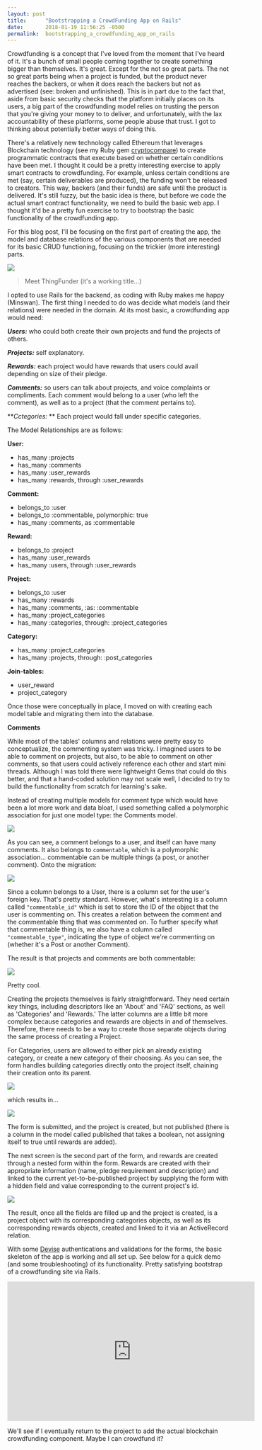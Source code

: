 ```yaml
---
layout: post
title:      "Bootstrapping a CrowdFunding App on Rails"
date:       2018-01-19 11:56:25 -0500
permalink:  bootstrapping_a_crowdfunding_app_on_rails
---
```



Crowdfunding is a concept that I've loved from the moment that I've heard of it. It's a bunch of small people coming together to create something bigger than themselves. It's great. Except for the not so great parts. The not so great parts being when a project is funded, but the product never reaches the backers, or when it does reach the backers but not as advertised (see: broken and unfinished). This is in part due to the fact that, aside from basic security checks that the platform initially places on its users, a big part of the crowdfunding model relies on trusting the person that you're giving your money to to deliver, and unfortunately, with the lax accountability of these platforms, some people abuse that trust. I got to thinking about potentially better ways of doing this.

There's a relatively new technology called Ethereum that leverages Blockchain technology (see my Ruby gem [cryptocompare](http://fullstackfollies.com/2017/07/17/crypto_compare_ruby_gem/)) to create programmatic contracts that execute based on whether certain conditions have been met. I thought it could be a pretty interesting exercise to apply smart contracts to crowdfunding. For example, unless certain conditions are met (say, certain deliverables are produced), the funding won't be released to creators. This way, backers (and their funds) are safe until the product is delivered. It's still fuzzy, but the basic idea is there, but before we code the actual smart contract functionality, we need to build the basic web app. I thought it'd be a pretty fun exercise to try to bootstrap the basic functionality of the crowdfunding app.

For this blog post, I'll be focusing on the first part of creating the app, the model and database relations of the various components that are needed for its basic CRUD functioning, focusing on the trickier (more interesting) parts.

![](https://i.imgur.com/7Dr6EVd.png)
> Meet ThingFunder (it's a working title...)

I opted to use Rails for the backend, as coding with Ruby makes me happy (Minswan). The first thing I needed to do was decide what models (and their relations) were needed in the domain. At its most basic, a crowdfunding app would need: 

***Users:*** who could both create their own projects and fund the projects of others.

***Projects:*** self explanatory.

***Rewards:*** each project would have rewards that users could avail depending on size of their pledge.

***Comments:*** so users can talk about projects, and voice complaints or compliments. Each comment would belong to a user (who left the comment), as well as to a project (that the comment pertains to).

***Cctegories:* ** Each project would fall under specific categories.

The Model Relationships are as follows:

**User:**
* has_many :projects
* has_many :comments
* has_many :user_rewards
* has_many :rewards, through :user_rewards

**Comment:**
* belongs_to :user
* belongs_to :commentable, polymorphic: true
* has_many :comments, as :commentable

**Reward:**
* belongs_to :project
* has_many :user_rewards 
* has_many :users, through :user_rewards

**Project:**
* belongs_to :user
* has_many :rewards
* has_many :comments, :as: :commentable
* has_many :project_categories
* has_many :categories, through: :project_categories

**Category:**
* has_many :project_categories 
* has_many :projects, through: :post_categories

**Join-tables:**

* user_reward
* project_category


Once those were conceptually in place, I moved on with creating each model table and migrating them into the database. 

**Comments**

While most of the tables' columns and relations were pretty easy to conceptualize, the commenting system was tricky. I imagined users to be able to comment on projects, but also, to be able to comment on other comments, so that users could actively reference each other and start mini threads. Although I was told there were lightweight Gems that could do this better, and that a hand-coded solution may not scale well, I decided to try to build the functionality from scratch for learning's sake. 

Instead of creating multiple models for comment type which would have been a lot more work and data bloat, I used something called a polymorphic association for just one model type: the Comments model. 

![](https://i.imgur.com/RL1ol11.png)

As you can see, a comment belongs to a user, and itself can have many comments. It also belongs to ```commentable```, which is a polymorphic association... commentable can be multiple things (a post, or another comment). Onto the migration:

![](https://i.imgur.com/iEtJ0cp.png)

Since a column belongs to a User, there is a column set for the user's foreign key. That's pretty standard. However, what's interesting is a column called ```"commentable_id"``` which is set to store the ID of the object that the user is commenting on. This creates a relation between the comment and the commentable thing that was commented on. To further specify what that commentable thing is, we also have a column called ```"commentable_type"```, indicating the type of object we're commenting on (whether it's a Post or another Comment).

The result is that projects and comments are both commentable:

![](https://i.imgur.com/Irpbm3G.png?1)

Pretty cool.

Creating the projects themselves is fairly straightforward. They need certain key things, including descriptors like an 'About' and 'FAQ' sections, as well as 'Categories' and 'Rewards.' The latter columns are a little bit more complex because categories and rewards are objects in and of themselves. Therefore, there needs to be a way to create those separate objects during the same process of creating a Project.

For Categories, users are allowed to either pick an already existing category, or create a new category of their choosing. As you can see, the form handles building categories directly onto the project itself, chaining their creation onto its parent. 

![](https://i.imgur.com/dnkdyl3.png?1)

which results in...

![](https://i.imgur.com/i0c40Ey.png?1)

The form is submitted, and the project is created, but not published (there is a column in the model called published that takes a boolean, not assigning itself to true until rewards are added).

The next screen is the second part of the form, and rewards are created through a nested form within the form. Rewards are created with their appropriate information (name, pledge requirement and description) and linked to the current yet-to-be-published project by supplying the form with a hidden field and value corresponding to the current project's id.

![](https://i.imgur.com/5kbcoPT.png?1)

The result, once all the fields are filled up and the project is created, is a project object with its corresponding categories objects, as well as its corresponding rewards objects, created and linked to it via an ActiveRecord relation.

With some [Devise](https://rubygems.org/gems/devise/versions/4.2.0) authentications and validations for the forms, the basic skeleton of the app is working and all set up. See below for a quick demo (and some troubleshooting) of its functionality. Pretty satisfying bootstrap of a crowdfunding site via Rails. 

<iframe width="560" height="315" src="https://www.youtube.com/embed/drreRyb84PE?rel=0" frameborder="0" allow="autoplay; encrypted-media" allowfullscreen></iframe>

We'll see if I eventually return to the project to add the actual blockchain crowdfunding component. Maybe I can crowdfund it?

